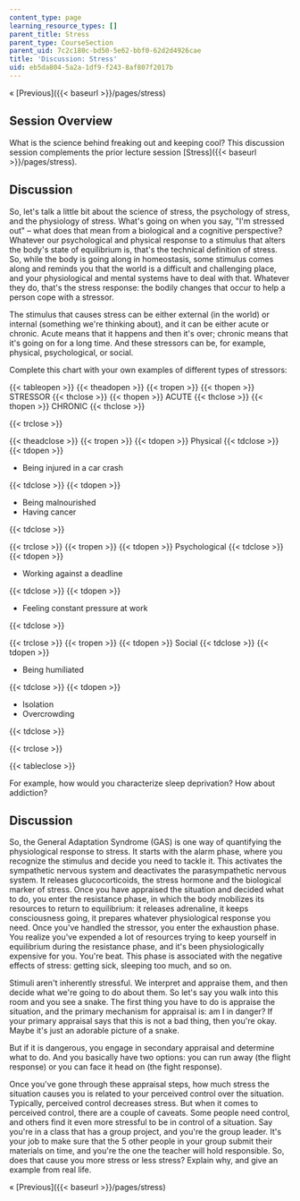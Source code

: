```yaml
---
content_type: page
learning_resource_types: []
parent_title: Stress
parent_type: CourseSection
parent_uid: 7c2c180c-bd50-5e62-bbf0-62d2d4926cae
title: 'Discussion: Stress'
uid: eb5da804-5a2a-1df9-f243-8af807f2017b
---
```


« [Previous]({{< baseurl >}}/pages/stress)

Session Overview
----------------

What is the science behind freaking out and keeping cool? This discussion session complements the prior lecture session [Stress]({{< baseurl >}}/pages/stress).

Discussion
----------

So, let's talk a little bit about the science of stress, the psychology of stress, and the physiology of stress. What's going on when you say, "I'm stressed out" – what does that mean from a biological and a cognitive perspective? Whatever our psychological and physical response to a stimulus that alters the body's state of equilibrium is, that's the technical definition of stress. So, while the body is going along in homeostasis, some stimulus comes along and reminds you that the world is a difficult and challenging place, and your physiological and mental systems have to deal with that. Whatever they do, that's the stress response: the bodily changes that occur to help a person cope with a stressor.

The stimulus that causes stress can be either external (in the world) or internal (something we're thinking about), and it can be either acute or chronic. Acute means that it happens and then it's over; chronic means that it's going on for a long time. And these stressors can be, for example, physical, psychological, or social.

Complete this chart with your own examples of different types of stressors:

{{< tableopen >}}
{{< theadopen >}}
{{< tropen >}}
{{< thopen >}}
STRESSOR
{{< thclose >}}
{{< thopen >}}
ACUTE
{{< thclose >}}
{{< thopen >}}
CHRONIC
{{< thclose >}}

{{< trclose >}}

{{< theadclose >}}
{{< tropen >}}
{{< tdopen >}}
Physical
{{< tdclose >}}
{{< tdopen >}}


*   Being injured in a car crash




{{< tdclose >}}
{{< tdopen >}}


*   Being malnourished
*   Having cancer




{{< tdclose >}}

{{< trclose >}}
{{< tropen >}}
{{< tdopen >}}
Psychological
{{< tdclose >}}
{{< tdopen >}}


*   Working against a deadline




{{< tdclose >}}
{{< tdopen >}}


*   Feeling constant pressure at work




{{< tdclose >}}

{{< trclose >}}
{{< tropen >}}
{{< tdopen >}}
Social
{{< tdclose >}}
{{< tdopen >}}


*   Being humiliated




{{< tdclose >}}
{{< tdopen >}}


*   Isolation
*   Overcrowding




{{< tdclose >}}

{{< trclose >}}

{{< tableclose >}}

For example, how would you characterize sleep deprivation? How about addiction?

Discussion
----------

So, the General Adaptation Syndrome (GAS) is one way of quantifying the physiological response to stress. It starts with the alarm phase, where you recognize the stimulus and decide you need to tackle it. This activates the sympathetic nervous system and deactivates the parasympathetic nervous system. It releases glucocorticoids, the stress hormone and the biological marker of stress. Once you have appraised the situation and decided what to do, you enter the resistance phase, in which the body mobilizes its resources to return to equilibrium: it releases adrenaline, it keeps consciousness going, it prepares whatever physiological response you need. Once you've handled the stressor, you enter the exhaustion phase. You realize you've expended a lot of resources trying to keep yourself in equilibrium during the resistance phase, and it's been physiologically expensive for you. You're beat. This phase is associated with the negative effects of stress: getting sick, sleeping too much, and so on.

Stimuli aren't inherently stressful. We interpret and appraise them, and then decide what we're going to do about them. So let's say you walk into this room and you see a snake. The first thing you have to do is appraise the situation, and the primary mechanism for appraisal is: am I in danger? If your primary appraisal says that this is not a bad thing, then you're okay. Maybe it's just an adorable picture of a snake.

But if it is dangerous, you engage in secondary appraisal and determine what to do. And you basically have two options: you can run away (the flight response) or you can face it head on (the fight response).

Once you've gone through these appraisal steps, how much stress the situation causes you is related to your perceived control over the situation. Typically, perceived control decreases stress. But when it comes to perceived control, there are a couple of caveats. Some people need control, and others find it even more stressful to be in control of a situation. Say you're in a class that has a group project, and you're the group leader. It's your job to make sure that the 5 other people in your group submit their materials on time, and you're the one the teacher will hold responsible. So, does that cause you more stress or less stress? Explain why, and give an example from real life.

« [Previous]({{< baseurl >}}/pages/stress)